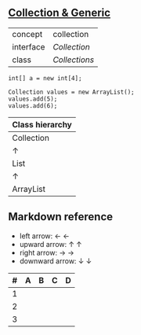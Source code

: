 ## [Collection & Generic](https://www.youtube.com/watch?v=5NOLuoG6fcQ&list=PLsyeobzWxl7oJj5BXYF088REBm-K4c_SR)

| | |
|---|---|
|concept |collection|
|interface |*Collection* |
|class |*Collections* |

```$java
int[] a = new int[4];  
```
```$java
Collection values = new ArrayList();
values.add(5);
values.add(6);
```


| Class hierarchy |
| --- |
| Collection |
| &#8593; |
| List |
| &#8593; |
| ArrayList |


## Markdown reference
- left arrow: ← &#8592;
- upward arrow: ↑ &#8593;
- right arrow: → &#8594;
- downward arrow: ↓ &#8595;

|#   | A  | B  | C  | D  |
|---|---|---|---|---|
|1   |   |   |   |   |
|2   |   |   |   |   |
|3   |   |   |   |   |